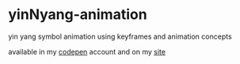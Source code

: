 # yinNyang-animation
yin yang symbol animation using keyframes and animation concepts 


available in my [codepen](https://codepen.io/bhargavkadali39/pen/yLzYEZP) account and on my [site](https://yin-nyang-animation.vercel.app/)
